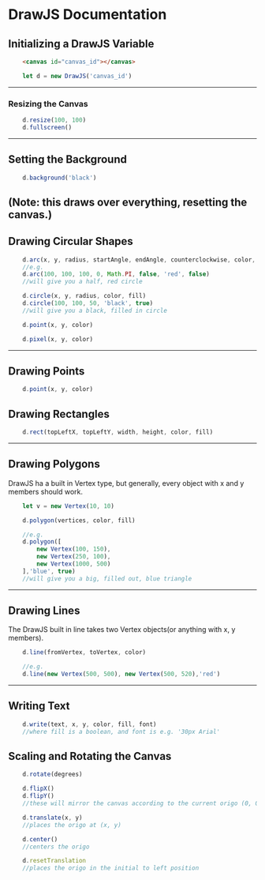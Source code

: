 # DrawJS Documentation

## Initializing a DrawJS Variable

```html
    <canvas id="canvas_id"></canvas>
```
```javascript
    let d = new DrawJS('canvas_id')
```
---

### Resizing the Canvas
```javascript
    d.resize(100, 100)
    d.fullscreen()
```
---

## Setting the Background
```javascript
    d.background('black')
```

(Note: this draws over everything, resetting the canvas.)
---

## Drawing Circular Shapes
```javascript
    d.arc(x, y, radius, startAngle, endAngle, counterclockwise, color, fill)
    //e.g.
    d.arc(100, 100, 100, 0, Math.PI, false, 'red', false)
    //will give you a half, red circle

    d.circle(x, y, radius, color, fill)
    d.circle(100, 100, 50, 'black', true)
    //will give you a black, filled in circle

    d.point(x, y, color)

    d.pixel(x, y, color)
```
---

## Drawing Points
```javascript
    d.point(x, y, color)
```

## Drawing Rectangles
```javascript
    d.rect(topLeftX, topLeftY, width, height, color, fill)
```
---

## Drawing Polygons

DrawJS ha a built in Vertex type, but generally, every object with x and y members should work.
```javascript
    let v = new Vertex(10, 10)

    d.polygon(vertices, color, fill)

    //e.g.
    d.polygon([
        new Vertex(100, 150),
        new Vertex(250, 100),
        new Vertex(1000, 500)
    ],'blue', true)
    //will give you a big, filled out, blue triangle
```
---

## Drawing Lines

The DrawJS built in line takes two Vertex objects(or anything with x, y members).
```javascript
    d.line(fromVertex, toVertex, color)

    //e.g.
    d.line(new Vertex(500, 500), new Vertex(500, 520),'red')
```
---

## Writing Text
```javascript
    d.write(text, x, y, color, fill, font)
    //where fill is a boolean, and font is e.g. '30px Arial'
```

## Scaling and Rotating the Canvas
```javascript
    d.rotate(degrees)

    d.flipX()
    d.flipY()
    //these will mirror the canvas according to the current origo (0, 0) point

    d.translate(x, y)
    //places the origo at (x, y)

    d.center()
    //centers the origo

    d.resetTranslation
    //places the origo in the initial to left position
```
